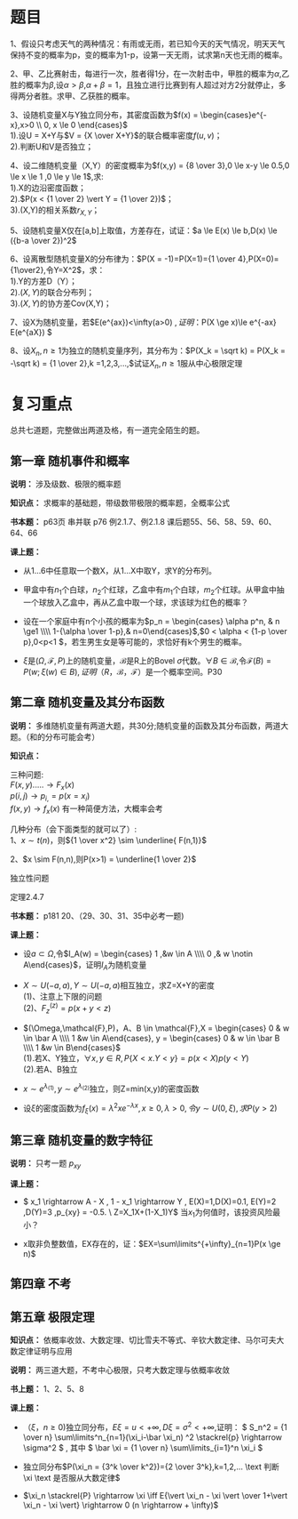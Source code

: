 <script src="https://cdn.mathjax.org/mathjax/latest/MathJax.js?config=TeX-AMS-MML_HTMLorMML" type="text/javascript"></script> <script type="text/x-mathjax-config"> MathJax.Hub.Config({ tex2jax: { skipTags: ['script', 'noscript', 'style', 'textarea', 'pre'], inlineMath: [['$','$']] } }); </script>

# 题目
1、假设只考虑天气的两种情况：有雨或无雨，若已知今天的天气情况，明天天气保持不变的概率为p，变的概率为1-p，设第一天无雨，试求第n天也无雨的概率。

2、甲、乙比赛射击，每进行一次，胜者得1分，在一次射击中，甲胜的概率为$\alpha$,乙胜的概率为$\beta$,设$\alpha > \beta$,$\alpha + \beta =1$，且独立进行比赛到有人超过对方2分就停止，多得两分者胜。求甲、乙获胜的概率。

3、设随机变量X与Y独立同分布，其密度函数为$f(x) = \begin{cases}e^{-x},x>0 \\ 0, x \le 0 \end{cases}$  \
1).设U = X+Y与$V = {X \over X+Y}$的联合概率密度$f(u,v)$； \
2).判断U和V是否独立；

4、设二维随机变量（X,Y）的密度概率为$f(x,y) = {8 \over 3},0 \le x-y \le 0.5,0 \le x \le 1 ,0 \le y \le 1$,求:  \
1).X的边沿密度函数；  \
2).$P(x < {1 \over 2} \vert Y = {1 \over 2})$； \
3).(X,Y)的相关系数$r_{X,Y}$；

5、设随机变量X仅在[a,b]上取值，方差存在，试证：$a \le E(x) \le b,D(x) \le ({b-a \over 2})^2$

6、设离散型随机变量X的分布律为：$P(X = -1)=P(X=1)={1 \over 4},P(X=0)={1\over2},令Y=X^2$，求： \
1).Y的方差D（Y）； \
2).$(X,Y)$的联合分布列； \
3).$(X,Y)$的协方差Cov(X,Y)；

7、设X为随机变量，若$E(e^{ax})<\infty(a>0) $,证明：$P(X \ge x)\le e^{-ax} E(e^{aX}) $

8、设${X_n,n \ge 1}$为独立的随机变量序列，其分布为：$P(X_k = \sqrt k) = P(X_k = -\sqrt k) = {1 \over 2},k =1,2,3,...,$试证${X_n,n \ge 1}$服从中心极限定理

# 复习重点
总共七道题，完整做出两道及格，有一道完全陌生的题。

## 第一章 随机事件和概率
**说明：** 涉及级数、极限的概率题

**知识点：** 求概率的基础题，带级数带极限的概率题，全概率公式

**书本题：** p63页 串并联 p76 例2.1.7、例2.1.8 课后题55、56、58、59、60、 64、66

**课上题：**

- 从1...6中任意取一个数X，从1...X中取Y，求Y的分布列。

- 甲盒中有$n_1$个白球，$n_2$个红球，乙盒中有$m_1$个白球，$m_2$个红球。从甲盒中抽一个球放入乙盒中，再从乙盒中取一个球，求该球为红色的概率？

- 设在一个家庭中有n个小孩的概率为$p_n = \begin{cases} \alpha p^n, & n \ge1 \\\\ 1-{\alpha \over 1-p},& n=0\end{cases}$,$0 < \alpha < {1-p \over p},0<p<1 $，若生男生女是等可能的，求恰好有k个男生的概率。

- $\xi$是$(\Omega,\mathcal{F},P)$上的随机变量，$\mathcal{B}$是R上的Bovel $\sigma$代数。$\forall B \in \mathcal{B}$,令$\mathcal{F}(B) = P(w;\xi(w)\in B),证明（R，\mathcal{B}，\mathcal{F}）$是一个概率空间。P30

## 第二章 随机变量及其分布函数
**说明：**
多维随机变量有两道大题，共30分;随机变量的函数及其分布函数，两道大题。（和的分布可能会考）

**知识点：**

三种问题: \
$F(x,y) ..... \longrightarrow F_x(x)$ \
$p(i,j) \longrightarrow p_{i,} = p(x=x_i)$ \
$f(x,y) \longrightarrow f_x(x)$ 有一种简便方法，大概率会考



几种分布（会下面类型的就可以了）: \
1、$x \sim t(n)$，则${1 \over x^2} \sim \underline{ F(n,1)}$ 

2、$x \sim F(n,n),则P(x>1) = \underline{1 \over 2}$

独立性问题

定理2.4.7

**书本题：** p181 20、（29、30、31、35中必考一题)

**课上题：**

- 设$a \subset \Omega$,令$I_A(w) = \begin{cases} 1 ,&w \in A \\\\ 0 ,& w \notin A\end{cases}$，证明$I_A$为随机变量

- $X \sim U(-a,a),Y \sim U(-a,a)$相互独立，求Z=X+Y的密度 \
(1)、注意上下限的问题  \
(2)、$F^{(z)}_z = p(x+y < z)$

- $(\Omega,\mathcal{F},P)，A、B \in \mathcal{F},X = \begin{cases} 0 & w \in \bar A \\\\ 1 &w \in A\end{cases},  y = \begin{cases} 0 & w \in \bar B \\\\ 1 &w \in B\end{cases}$  \
(1).若X、Y独立，$\forall x,y \in R,P\{X <x.Y<y\} = p(x<X)p(y<Y)$ \
(2).若A、B独立

- $x \sim e^{\lambda_{(1)}},y \sim e^{\lambda_{(2)}}$独立，则Z=min(x,y)的密度函数

- 设$\xi$的密度函数为$f_\xi{(x)}=\lambda^2xe^{-\lambda x},x \ge0,\lambda >0,令y \sim U(0,\xi),求P(y>2)$




## 第三章 随机变量的数字特征

**说明：** 只考一题 $p_{xy}$

**课上题：**
- $ x_1 \rightarrow A - X , 1 - x_1 \rightarrow Y , E(X)=1,D(X)=0.1, E(Y)=2 ,D(Y)=3 ,p_{xy} = -0.5. \\ Z=X_1X+(1-X_1)Y$ 当$x_1$为何值时，该投资风险最小？

- x取非负整数值，EX存在的，证：$EX=\sum\limits^{+\infty}_{n=1}P(x \ge n)$


## 第四章 不考

## 第五章 极限定理
**知识点：** 依概率收敛、大数定理、切比雪夫不等式、辛钦大数定律、马尔可夫大数定律证明与应用

**说明：**
两三道大题，不考中心极限，只考大数定理与依概率收敛

**书上题：**
1、2、5、8

**课上题：**
- $（\xi ，n \ge 0)$独立同分布，$E \xi = u < +\infty,D \xi  = \sigma^2 < +\infty$,证明： $ S_n^2 = {1 \over n} \sum\limits^n_{n=1}(\xi_i-\bar \xi_n) ^2 \stackrel{p} \rightarrow \sigma^2 $ , 其中 $ \bar \xi = {1 \over n} \sum\limits_{i=1}^n \xi_i $

- 独立同分布$P(\xi_n = {3^k \over k^2})={2 \over 3^k},k=1,2,... \text 判断 \xi  \text 是否服从大数定律$

- $\xi_n \stackrel{P} \rightarrow \xi \iff E{\vert \xi_n - \xi \vert \over 1+\vert \xi_n - \xi \vert} \rightarrow 0 (n \rightarrow + \infty)$
